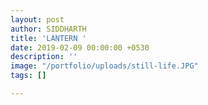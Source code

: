 ```yaml
---
layout: post
author: SIDDHARTH
title: 'LANTERN '
date: 2019-02-09 00:00:00 +0530
description: ''
image: "/portfolio/uploads/still-life.JPG"
tags: []

---
```

